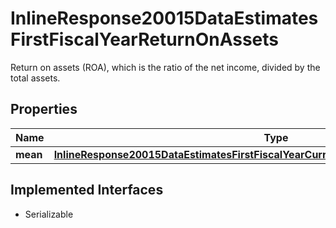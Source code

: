 

# InlineResponse20015DataEstimatesFirstFiscalYearReturnOnAssets

Return on assets (ROA), which is the ratio of the net income, divided by the total assets.

## Properties

Name | Type | Description | Notes
------------ | ------------- | ------------- | -------------
**mean** | [**InlineResponse20015DataEstimatesFirstFiscalYearCurrencyDependentEstimatesEbitMean**](InlineResponse20015DataEstimatesFirstFiscalYearCurrencyDependentEstimatesEbitMean.md) |  |  [optional]


## Implemented Interfaces

* Serializable


